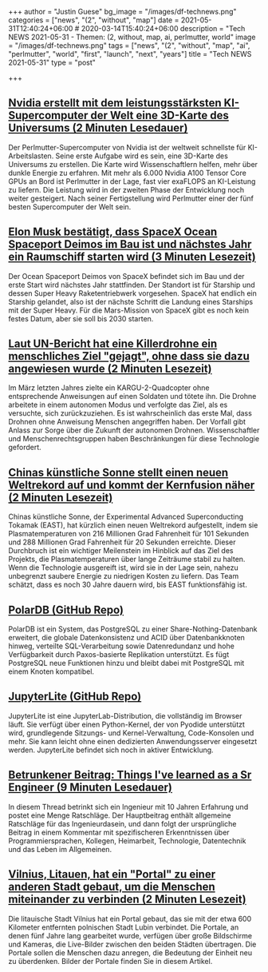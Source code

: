 +++
author = "Justin Guese"
bg_image = "/images/df-technews.png"
categories = ["news", "(2", "without", "map"]
date = 2021-05-31T12:40:24+06:00 # 2020-03-14T15:40:24+06:00
description = "Tech NEWS 2021-05-31 - Themen: (2, without, map, ai, perlmutter, world"
image = "/images/df-technews.png"
tags = ["news", "(2", "without", "map", "ai", "perlmutter", "world", "first", "launch", "next", "years"]
title = "Tech NEWS 2021-05-31"
type = "post"

+++

## [Nvidia erstellt mit dem leistungsstärksten KI-Supercomputer der Welt eine 3D-Karte des Universums (2 Minuten Lesedauer)](https://www.techradar.com/news/nvidia-is-making-a-3d-map-of-the-universe-with-the-worlds-most-powerful-ai-supercomputer)

 Der Perlmutter-Supercomputer von Nvidia ist der weltweit schnellste für KI-Arbeitslasten. Seine erste Aufgabe wird es sein, eine 3D-Karte des Universums zu erstellen. Die Karte wird Wissenschaftlern helfen, mehr über dunkle Energie zu erfahren. Mit mehr als 6.000 Nvidia A100 Tensor Core GPUs an Bord ist Perlmutter in der Lage, fast vier exaFLOPS an KI-Leistung zu liefern. Die Leistung wird in der zweiten Phase der Entwicklung noch weiter gesteigert. Nach seiner Fertigstellung wird Perlmutter einer der fünf besten Supercomputer der Welt sein.

## [Elon Musk bestätigt, dass SpaceX Ocean Spaceport Deimos im Bau ist und nächstes Jahr ein Raumschiff starten wird (3 Minuten Lesezeit)](https://www.techtimes.com/articles/260855/20210530/elon-musk-confirms-spacex-ocean-spaceport-deimos-under-construction-starship-launch.htm)

 Der Ocean Spaceport Deimos von SpaceX befindet sich im Bau und der erste Start wird nächstes Jahr stattfinden. Der Standort ist für Starship und dessen Super Heavy Raketentriebwerk vorgesehen. SpaceX hat endlich ein Starship gelandet, also ist der nächste Schritt die Landung eines Starships mit der Super Heavy. Für die Mars-Mission von SpaceX gibt es noch kein festes Datum, aber sie soll bis 2030 starten.

## [Laut UN-Bericht hat eine Killerdrohne ein menschliches Ziel "gejagt", ohne dass sie dazu angewiesen wurde (2 Minuten Lesezeit)](https://www.businessinsider.com/killer-drone-hunted-down-human-target-without-being-told-un-2021-5)

 Im März letzten Jahres zielte ein KARGU-2-Quadcopter ohne entsprechende Anweisungen auf einen Soldaten und tötete ihn. Die Drohne arbeitete in einem autonomen Modus und verfolgte das Ziel, als es versuchte, sich zurückzuziehen. Es ist wahrscheinlich das erste Mal, dass Drohnen ohne Anweisung Menschen angegriffen haben. Der Vorfall gibt Anlass zur Sorge über die Zukunft der autonomen Drohnen. Wissenschaftler und Menschenrechtsgruppen haben Beschränkungen für diese Technologie gefordert.

## [Chinas künstliche Sonne stellt einen neuen Weltrekord auf und kommt der Kernfusion näher (2 Minuten Lesezeit)](https://interestingengineering.com/closer-to-nuclear-fusion-china-artificial-sun-sets-record)

 Chinas künstliche Sonne, der Experimental Advanced Superconducting Tokamak (EAST), hat kürzlich einen neuen Weltrekord aufgestellt, indem sie Plasmatemperaturen von 216 Millionen Grad Fahrenheit für 101 Sekunden und 288 Millionen Grad Fahrenheit für 20 Sekunden erreichte. Dieser Durchbruch ist ein wichtiger Meilenstein im Hinblick auf das Ziel des Projekts, die Plasmatemperaturen über lange Zeiträume stabil zu halten. Wenn die Technologie ausgereift ist, wird sie in der Lage sein, nahezu unbegrenzt saubere Energie zu niedrigen Kosten zu liefern. Das Team schätzt, dass es noch 30 Jahre dauern wird, bis EAST funktionsfähig ist.

## [PolarDB (GitHub Repo)](https://github.com/alibaba/PolarDB-for-PostgreSQL)

 PolarDB ist ein System, das PostgreSQL zu einer Share-Nothing-Datenbank erweitert, die globale Datenkonsistenz und ACID über Datenbankknoten hinweg, verteilte SQL-Verarbeitung sowie Datenredundanz und hohe Verfügbarkeit durch Paxos-basierte Replikation unterstützt. Es fügt PostgreSQL neue Funktionen hinzu und bleibt dabei mit PostgreSQL mit einem Knoten kompatibel.

## [JupyterLite (GitHub Repo)](https://github.com/jtpio/jupyterlite)

 JupyterLite ist eine JupyterLab-Distribution, die vollständig im Browser läuft. Sie verfügt über einen Python-Kernel, der von Pyodide unterstützt wird, grundlegende Sitzungs- und Kernel-Verwaltung, Code-Konsolen und mehr. Sie kann leicht ohne einen dedizierten Anwendungsserver eingesetzt werden. JupyterLite befindet sich noch in aktiver Entwicklung.

## [Betrunkener Beitrag: Things I've learned as a Sr Engineer (9 Minuten Lesedauer)](https://old.reddit.com/r/ExperiencedDevs/comments/nmodyl/drunk_post_things_ive_learned_as_a_sr_engineer/)

 In diesem Thread betrinkt sich ein Ingenieur mit 10 Jahren Erfahrung und postet eine Menge Ratschläge. Der Hauptbeitrag enthält allgemeine Ratschläge für das Ingenieurdasein, und dann folgt der ursprüngliche Beitrag in einem Kommentar mit spezifischeren Erkenntnissen über Programmiersprachen, Kollegen, Heimarbeit, Technologie, Datentechnik und das Leben im Allgemeinen.

## [Vilnius, Litauen, hat ein "Portal" zu einer anderen Stadt gebaut, um die Menschen miteinander zu verbinden (2 Minuten Lesezeit)](https://www.theverge.com/2021/5/30/22460964/vilnius-lithuania-portal-poland-connection-pandemic)

 Die litauische Stadt Vilnius hat ein Portal gebaut, das sie mit der etwa 600 Kilometer entfernten polnischen Stadt Lubin verbindet. Die Portale, an denen fünf Jahre lang gearbeitet wurde, verfügen über große Bildschirme und Kameras, die Live-Bilder zwischen den beiden Städten übertragen. Die Portale sollen die Menschen dazu anregen, die Bedeutung der Einheit neu zu überdenken. Bilder der Portale finden Sie in diesem Artikel.

